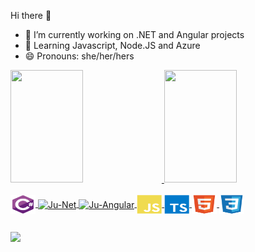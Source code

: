  Hi there 👋

- 🔭 I’m currently working on .NET and Angular projects
- 🌱 Learning Javascript, Node.JS and Azure
- 😄 Pronouns: she/her/hers

<div align="rigth">
  <a href="https://github.com/juliananovais08">
  <img width="48%" height="180em" src="https://github-readme-stats.vercel.app/api?username=juliananovais08&show_icons=true&theme=omni&include_all_commits=true&count_private=true"/>
  <img width="48%" height="180em" src="https://github-readme-stats.vercel.app/api/top-langs/?username=juliananovais08&layout=compact&langs_count=7&theme=omni"/>
</div>

<div style="display: inline_block"><br>
  <img align="center" alt="Ju-Csharp" height="30" width="40" src="https://raw.githubusercontent.com/devicons/devicon/master/icons/csharp/csharp-original.svg">
  <img align="center" alt="Ju-Net" height="30" width="40" src="https://cdn.jsdelivr.net/gh/devicons/devicon/icons/dotnetcore/dotnetcore-original.svg" />
  <img align="center" alt="Ju-Angular" height="30" width="40" src="https://cdn.jsdelivr.net/gh/devicons/devicon/icons/angularjs/angularjs-original.svg" />
  <img align="center" alt="Ju-Js" height="30" width="40" src="https://raw.githubusercontent.com/devicons/devicon/master/icons/javascript/javascript-plain.svg">
  <img align="center" alt="Ju-Ts" height="30" width="40" src="https://raw.githubusercontent.com/devicons/devicon/master/icons/typescript/typescript-plain.svg">
  <img align="center" alt="Ju-HTML" height="30" width="40" src="https://raw.githubusercontent.com/devicons/devicon/master/icons/html5/html5-original.svg">
  <img align="center" alt="Ju-CSS" height="30" width="40" src="https://raw.githubusercontent.com/devicons/devicon/master/icons/css3/css3-original.svg">
 
  
##

<div> 
  <a href="https://www.linkedin.com/in/juliana-z-a51a0111b/" target="_blank"><img src="https://img.shields.io/badge/-LinkedIn-%230077B5?style=for-the-badge&logo=linkedin&logoColor=white" target="_blank"></a>  
</div>
